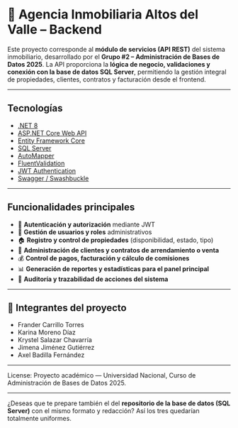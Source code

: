 # 🏡 Agencia Inmobiliaria Altos del Valle – Backend

Este proyecto corresponde al **módulo de servicios (API REST)** del sistema inmobiliario, desarrollado por el **Grupo #2 – Administración de Bases de Datos 2025**.
La API proporciona la **lógica de negocio, validaciones y conexión con la base de datos SQL Server**, permitiendo la gestión integral de propiedades, clientes, contratos y facturación desde el frontend.

---

## Tecnologías

* [.NET 8](https://dotnet.microsoft.com/)
* [ASP.NET Core Web API](https://learn.microsoft.com/aspnet/core/web-api)
* [Entity Framework Core](https://learn.microsoft.com/ef/core/)
* [SQL Server](https://www.microsoft.com/sql-server)
* [AutoMapper](https://automapper.org/)
* [FluentValidation](https://docs.fluentvalidation.net/)
* [JWT Authentication](https://jwt.io/)
* [Swagger / Swashbuckle](https://github.com/domaindrivendev/Swashbuckle.AspNetCore)

---

## Funcionalidades principales

* 🔐 **Autenticación y autorización** mediante JWT
* 👥 **Gestión de usuarios y roles** administrativos
* 🏠 **Registro y control de propiedades** (disponibilidad, estado, tipo)
* 🤝 **Administración de clientes y contratos de arrendamiento o venta**
* 💰 **Control de pagos, facturación y cálculo de comisiones**
* 📊 **Generación de reportes y estadísticas para el panel principal**
* 🧾 **Auditoría y trazabilidad de acciones del sistema**

---

## 👥 Integrantes del proyecto

* Frander Carrillo Torres
* Karina Moreno Díaz
* Krystel Salazar Chavarría
* Jimena Jiménez Gutiérrez
* Axel Badilla Fernández

---

License:
Proyecto académico — Universidad Nacional, Curso de Administración de Bases de Datos 2025.

---

¿Deseas que te prepare también el del **repositorio de la base de datos (SQL Server)** con el mismo formato y redacción? Así los tres quedarían totalmente uniformes.
